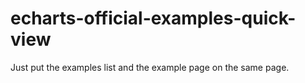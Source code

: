 # echarts-official-examples-quick-view
Just put the examples list and the example page on the same page.

